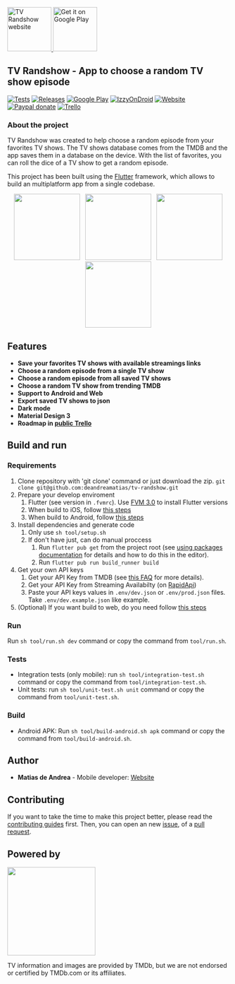 <p>
  <a href="https://tvrandshow.com/">
    <img alt="TV Randshow website" src="./images/icon.png" height="100">
  </a>
  <a href='https://play.google.com/store/apps/details?id=deandrea.matias.tv_randshow&pcampaignid=pcampaignidMKT-Other-global-all-co-prtnr-py-PartBadge-Mar2515-1'>
    <img alt='Get it on Google Play' src='https://play.google.com/intl/en_us/badges/static/images/badges/en_badge_web_generic.png' height="100" />
  </a>
</p>

## TV Randshow - App to choose a random TV show episode

[![Tests](https://api.codemagic.io/apps/5ea04fef2173e4001d6d6c75/6210143b0b28f63215deee7d/status_badge.svg)](https://codemagic.io/apps/5ea04fef2173e4001d6d6c75/6210143b0b28f63215deee7d/latest_build)
[![Releases](https://img.shields.io/github/v/release/deandreamatias/tv-randshow)](https://github.com/deandreamatias/tv-randshow/releases)
[![Google Play](https://img.shields.io/badge/google--play-Google--Play-green?label=App)](https://play.google.com/store/apps/details?id=deandrea.matias.tv_randshow)
[![IzzyOnDroid](https://img.shields.io/endpoint?url=https://apt.izzysoft.de/fdroid/api/v1/shield/deandrea.matias.tv_randshow/)](https://apt.izzysoft.de/fdroid/index/apk/deandrea.matias.tv_randshow/)
[![Website](https://img.shields.io/website?up_message=online&url=https%3A%2F%2Ftvrandshow.com%2F)](https://tvrandshow.com/)
[![Paypal donate](https://img.shields.io/badge/paypal-donate-blue)](https://www.paypal.com/donate/?hosted_button_id=QWL5BXSRLCUJJ)
[![Trello](https://img.shields.io/badge/trello-roadmap-blue)](https://trello.com/b/ib0jdUzK)

### About the project

TV Randshow was created to help choose a random episode from your favorites TV shows.
The TV shows database comes from the TMDB and the app saves them in a database on the device. With the list of favorites, you can roll the dice of a TV show to get a random episode.

This project has been built using the [Flutter](https://flutter.dev/) framework, which allows to build an multiplatform app from a single codebase.

<p align="center">
  <img src="./images/search.png" width="150" hspace="4">
  <img src="./images/favs.png" width="150" hspace="4">
  <img src="./images/result.png" width="150" hspace="4">
  <img src="./images/info.png" width="150" hspace="4">
</p>

## Features

- **Save your favorites TV shows with available streamings links**
- **Choose a random episode from a single TV show**
- **Choose a random episode from all saved TV shows**
- **Choose a random TV show from trending TMDB**
- **Support to Android and Web**
- **Export saved TV shows to json**
- **Dark mode**
- **Material Design 3**
- **Roadmap in [public Trello](https://trello.com/b/ib0jdUzK)**

## Build and run

### Requirements

1. Clone repository with 'git clone' command or just download the zip. `git clone git@github.com:deandreamatias/tv-randshow.git`
2. Prepare your develop enviroment
   1. Flutter (see version in `.fvmrc`). Use [FVM 3.0](https://fvm.app/docs/getting_started/installation) to install Flutter versions
   2. When build to iOS, follow [this steps](https://docs.flutter.dev/get-started/install/macos#install-xcode)
   3. When build to Android, follow [this steps](https://docs.flutter.dev/get-started/install/macos#install-android-studio)
3. Install dependencies and generate code
   1. Only use `sh tool/setup.sh`
   2. If don't have just, can do manual proccess
      1. Run `flutter pub get` from the project root (see [using packages documentation](https://flutter.dev/docs/development/packages-and-plugins/using-packages#adding-a-package-dependency-to-an-app) for details and how to do this in the editor).
      2. Run `flutter pub run build_runner build`
4. Get your own API keys
   1. Get your API Key from TMDB (see [this FAQ](https://www.themoviedb.org/faq/api) for more details).
   2. Get your API Key from Streaming Availabilty (on [RapidApi](https://rapidapi.com/movie-of-the-night-movie-of-the-night-default/api/streaming-availability))
   3. Paste your API keys values in `.env/dev.json` or `.env/prod.json` files. Take `.env/dev.example.json` like example.
5. (Optional) If you want build to web, do you need follow [this steps](https://flutter.dev/docs/get-started/web)

### Run

Run `sh tool/run.sh dev` command or copy the command from `tool/run.sh`.

### Tests

- Integration tests (only mobile): run `sh tool/integration-test.sh` command or copy the command from `tool/integration-test.sh`.
- Unit tests: run `sh tool/unit-test.sh unit` command or copy the command from `tool/unit-test.sh`.

### Build

- Android APK: Run `sh tool/build-android.sh apk` command or copy the command from `tool/build-android.sh`.

## Author

- **Matias de Andrea** - Mobile developer: [Website](https://deandreamatias.com)

## Contributing

If you want to take the time to make this project better, please read the [contributing guides](https://github.com/deandreamatias/tv-randshow/blob/master/CONTRIBUTING.md) first. Then, you can open an new [issue](https://github.com/deandreamatias/tv-randshow/issues/new/choose), of a [pull request](https://github.com/deandreamatias/tv-randshow/compare).

## Powered by

<img src="https://www.themoviedb.org/assets/2/v4/logos/v2/blue_long_2-9665a76b1ae401a510ec1e0ca40ddcb3b0cfe45f1d51b77a308fea0845885648.svg" width="200">

TV information and images are provided by TMDb, but we are not endorsed or certified by TMDb.com or its affiliates.
